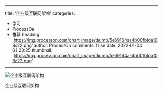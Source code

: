 
---
title: '企业级互联网架构'
categories: 
 - 学习
 - ProcessOn
 - 推荐
headimg: 'https://img.processon.com/chart_image/thumb/5e69164ae4b00fb1da108c22.png'
author: ProcessOn
comments: false
date: 2022-01-04 03:23:25
thumbnail: 'https://img.processon.com/chart_image/thumb/5e69164ae4b00fb1da108c22.png'
---

<div>   
<img class="thumb" alt="企业级互联网架构" src="https://img.processon.com/chart_image/thumb/5e69164ae4b00fb1da108c22.png" referrerpolicy="no-referrer">
<p>企业级互联网架构 </p>  
</div>
            